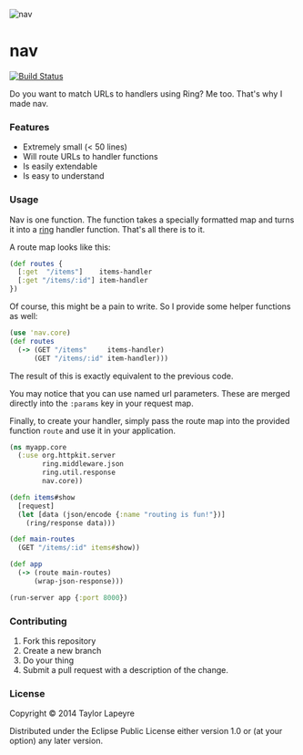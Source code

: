 ![nav](http://i.imgur.com/dg9y1Kl.jpg)

# nav
[![Build Status](https://travis-ci.org/taylorlapeyre/nav.svg)](https://travis-ci.org/taylorlapeyre/nav)

Do you want to match URLs to handlers using Ring? Me too. That's why I made nav.

### Features
- Extremely small (< 50 lines)
- Will route URLs to handler functions
- Is easily extendable
- Is easy to understand

### Usage

Nav is one function. The function takes a specially formatted map and turns it into a [ring][ring] handler function. That's all there is to it.

A route map looks like this:

``` clojure
(def routes {
  [:get  "/items"]    items-handler
  [:get "/items/:id"] item-handler
})
```

Of course, this might be a pain to write. So I provide some helper functions as well:

``` clojure
(use 'nav.core)
(def routes
  (-> (GET "/items"     items-handler)
      (GET "/items/:id" item-handler)))
```

The result of this is exactly equivalent to the previous code.

You may notice that you can use named url parameters. These are merged directly into the `:params` key in your request map.

Finally, to create your handler, simply pass the route map into the provided function `route` and use it in your application.

``` clojure
(ns myapp.core
  (:use org.httpkit.server
        ring.middleware.json
        ring.util.response
        nav.core))

(defn items#show
  [request]
  (let [data (json/encode {:name "routing is fun!"})]
    (ring/response data)))

(def main-routes
  (GET "/items/:id" items#show))

(def app
  (-> (route main-routes)
      (wrap-json-response)))

(run-server app {:port 8000})
```

### Contributing

1. Fork this repository
2. Create a new branch
3. Do your thing
4. Submit a pull request with a description of the change.

### License

Copyright © 2014 Taylor Lapeyre

Distributed under the Eclipse Public License either version 1.0 or (at
your option) any later version.

[ring]: https://github.com/ring-clojure/ring
